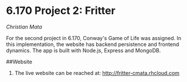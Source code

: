 6.170 Project 2: Fritter
=====
*Christian Mata*

For the second project in 6.170, Conway's Game of Life was assigned. In this implementation, the website has backend persistence and frontend dynamics. The app is built with Node.js, Express and MongoDB. 


##Website
1. The live website can be reached at: http://fritter-cmata.rhcloud.com